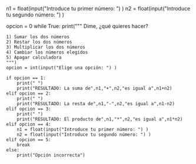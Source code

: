 n1 = float(input("Introduce tu primer número: ") )
n2 = float(input("Introduce tu segundo número: ") )

opcion = 0
while True:
    print("""
    Dime, ¿qué quieres hacer?
    
    1) Sumar los dos números
    2) Restar los dos números
    3) Multiplicar los dos números
    4) Cambiar los números elegidos
    5) Apagar calculadora
    """)
    opcion = int(input("Elige una opción: ") )     

    if opcion == 1:
        print(" ")
        print("RESULTADO: La suma de",n1,"+",n2,"es igual a",n1+n2)
    elif opcion == 2:
        print(" ")
        print("RESULTADO: La resta de",n1,"-",n2,"es igual a",n1-n2)
    elif opcion == 3:
        print(" ")
        print("RESULTADO: El producto de",n1,"*",n2,"es igual a",n1*n2)
    elif opcion == 4:
        n1 = float(input("Introduce tu primer número: ") )
        n2 = float(input("Introduce tu segundo número: ") )
    elif opcion == 5:
        break
    else:
        print("Opción incorrecta")
